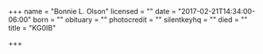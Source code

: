 +++
name = "Bonnie L. Olson"
licensed = ""
date = "2017-02-21T14:34:00-06:00"
born = ""
obituary = ""
photocredit = ""
silentkeyhq = ""
died = ""
title = "KG0IB"

+++

